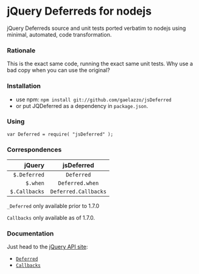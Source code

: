 jQuery Deferreds for nodejs
===========================
jQuery Deferreds source and unit tests ported verbatim to nodejs using minimal, automated, code transformation.

### Rationale

This is the exact same code, running the exact same unit tests. Why use a bad copy when you can use the original?

### Installation

* use npm: `npm install git://github.com/gaelazzo/jsDeferred`
* or put JQDeferred as a dependency in `package.json`.

### Using

`var Deferred = require( "jsDeferred" );`

### Correspondences

| jQuery        | jsDeferred           |
| -------------:|:--------------------:|
| `$.Deferred`  | `Deferred`           |
| `$.when`      | `Deferred.when`      |
| `$.Callbacks` | `Deferred.Callbacks` |

`_Deferred` only available prior to 1.7.0

`Callbacks` only available as of 1.7.0.

### Documentation

Just head to the [jQuery API site](http://api.jquery.com/):
* [`Deferred`](http://api.jquery.com/category/deferred-object/)
* [`Callbacks`](http://api.jquery.com/category/callbacks-object/)

